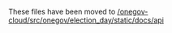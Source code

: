 These files have been moved to [/onegov-cloud/src/onegov/election_day/static/docs/api](/onegov-cloud/src/onegov/election_day/static/docs/api)